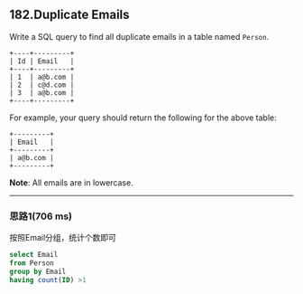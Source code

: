 ## 182.Duplicate Emails

Write a SQL query to find all duplicate emails in a table named `Person`.

```
+----+---------+
| Id | Email   |
+----+---------+
| 1  | a@b.com |
| 2  | c@d.com |
| 3  | a@b.com |
+----+---------+
```

For example, your query should return the following for the above table:

```
+---------+
| Email   |
+---------+
| a@b.com |
+---------+
```

**Note**: All emails are in lowercase.

------

### 思路1(**706 ms**)

按照Email分组，统计个数即可

```sql
select Email
from Person
group by Email
having count(ID) >1
```

